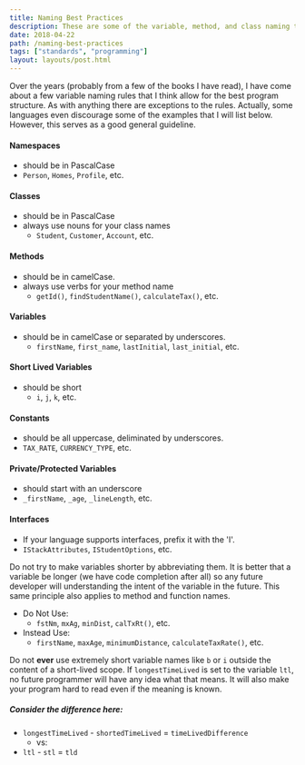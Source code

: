 ```yaml
---
title: Naming Best Practices
description: These are some of the variable, method, and class naming tips that I have acquired over the years. I have outline them here and hope to update this with any future discoveries.
date: 2018-04-22
path: /naming-best-practices
tags: ["standards", "programming"]
layout: layouts/post.html
---
```


Over the years (probably from a few of the books I have read), I have come about a few variable naming rules that I think allow for the best program structure. As with anything there are exceptions to the rules. Actually, some languages even discourage some of the examples that I will list below. However, this serves as a good general guideline.

#### Namespaces

- should be in PascalCase
- `Person`, `Homes`, `Profile`, etc.

#### Classes

- should be in PascalCase
- always use nouns for your class names
  - `Student`, `Customer`, `Account`, etc.

#### Methods

- should be in camelCase.
- always use verbs for your method name
  - `getId()`, `findStudentName()`, `calculateTax()`, etc.

#### Variables

- should be in camelCase or separated by underscores.
  - `firstName`, `first_name`, `lastInitial`, `last_initial`, etc.

#### Short Lived Variables

- should be short
  - `i`, `j`, `k`, etc.

#### Constants

- should be all uppercase, deliminated by underscores.
- `TAX_RATE`, `CURRENCY_TYPE`, etc.

#### Private/Protected Variables

- should start with an underscore
- `_firstName`, `_age`, `_lineLength`, etc.

#### Interfaces

- If your language supports interfaces, prefix it with the 'I'.
- `IStackAttributes`, `IStudentOptions`, etc.

Do not try to make variables shorter by abbreviating them. It is better that a variable be longer (we have code completion after all) so any future developer will understanding the intent of the variable in the future. This same principle also applies to method and function names.

- Do Not Use:
  - `fstNm`, `mxAg`, `minDist`, `calTxRt()`, etc.
- Instead Use:
  - `firstName`, `maxAge`, `minimumDistance`, `calculateTaxRate()`, etc.

Do not **ever** use extremely short variable names like `b` or `i` outside the content of a short-lived scope. If `longestTimeLived` is set to the variable `ltl`, no future programmer will have any idea what that means. It will also make your program hard to read even if the meaning is known.

##### Consider the difference here:

- `longestTimeLived` - `shortedTimeLived` = `timeLivedDifference`
  - vs:
- `ltl` - `stl` = `tld`
